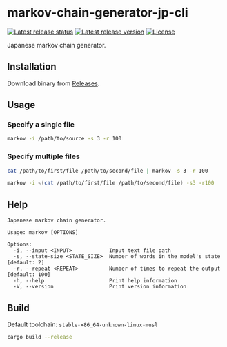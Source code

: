 # markov-chain-generator-jp-cli

[![Latest release status](https://img.shields.io/github/actions/workflow/status/RShirohara/markov-chain-generator-jp-cli/release.yml?logo=github)](https://github.com/RShirohara/markov-chain-generator-jp-cli/actions/workflows/release.yml) [![Latest release version](https://img.shields.io/github/v/release/RShirohara/markov-chain-generator-jp-cli?logo=github)](https://github.com/RShirohara/markov-chain-generator-jp-cli/releases/latest) [![License](https://img.shields.io/github/license/RShirohara/markov-chain-generator-jp-cli)](./LICENSE)

Japanese markov chain generator.

## Installation

Download binary from [Releases](https://github.com/RShirohara/markov-chain-generator-jp-cli/releases).

## Usage

### Specify a single file

```bash
markov -i /path/to/source -s 3 -r 100
```

### Specify multiple files

```bash
cat /path/to/first/file /path/to/second/file | markov -s 3 -r 100
```

```bash
markov -i <(cat /path/to/first/file /path/to/second/file) -s3 -r100
```

## Help

```text
Japanese markov chain generator.

Usage: markov [OPTIONS]

Options:
  -i, --input <INPUT>            Input text file path
  -s, --state-size <STATE_SIZE>  Number of words in the model's state [default: 2]
  -r, --repeat <REPEAT>          Number of times to repeat the output [default: 100]
  -h, --help                     Print help information
  -V, --version                  Print version information
```

## Build

Default toolchain: `stable-x86_64-unknown-linux-musl`

```bash
cargo build --release
```

